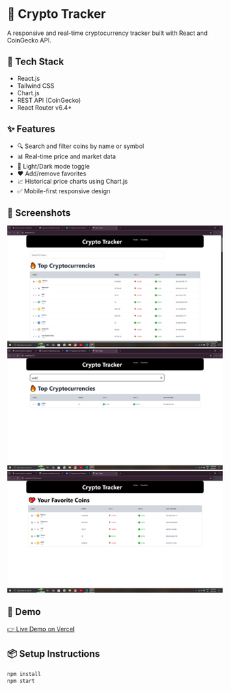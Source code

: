 # 🧮 Crypto Tracker

A responsive and real-time cryptocurrency tracker built with React and CoinGecko API.

## 🔧 Tech Stack
- React.js
- Tailwind CSS
- Chart.js
- REST API (CoinGecko)
- React Router v6.4+

## ✨ Features
- 🔍 Search and filter coins by name or symbol
- 📊 Real-time price and market data
- 🌙 Light/Dark mode toggle
- ❤️ Add/remove favorites
- 📈 Historical price charts using Chart.js
- ✅ Mobile-first responsive design

## 📸 Screenshots
![crypto-tracker-Screenshots](https://github.com/Yogendra-SinghRathore/crypto-tracker/blob/main/Screenshot%20(13).png) <!-- Add a real screenshot URL or delete this line -->
![crypto-tracker-Screenshots](https://github.com/Yogendra-SinghRathore/crypto-tracker/blob/main/Screenshot%20(14).png) <!-- Add a real screenshot URL or delete this line -->
![crypto-tracker-Screenshots](https://github.com/Yogendra-SinghRathore/crypto-tracker/blob/main/Screenshot%20(15).png) <!-- Add a real screenshot URL or delete this line -->

## 📸 Demo

[👉 Live Demo on Vercel](https://crypto-tracker-iota-ruby.vercel.app/) <!-- Replace with your deployed link -->

## 📦 Setup Instructions
```bash
npm install
npm start
